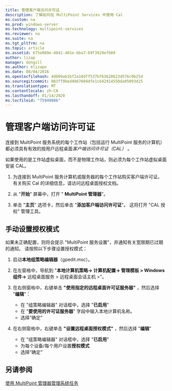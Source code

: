```yaml
---
title: 管理客户端访问许可证
description: 了解如何在 MultiPoint Services 中使用 Cal
ms.custom: na
ms.prod: windows-server
ms.technology: multipoint-services
ms.reviewer: na
ms.suite: na
ms.tgt_pltfrm: na
ms.topic: article
ms.assetid: 675e089e-d841-401e-bba7-69f3929ef609
author: lizap
manager: dongill
ms.author: elizapo
ms.date: 08/04/2016
ms.openlocfilehash: 4d809ab1bf2a18dff537bf63620623d576c0b25d
ms.sourcegitcommit: 083ff9bed4867604dfe1cb42914550da05093d25
ms.translationtype: MT
ms.contentlocale: zh-CN
ms.lasthandoff: 01/14/2020
ms.locfileid: "75949886"
---
```

# <a name="manage-client-access-licenses"></a>管理客户端访问许可证
连接到 MultiPoint 服务系统的每个工作站（包括运行 MultiPoint 服务的计算机）都必须具有有效的按用户远程桌面*客户端访问许可证（CAL）* 。

如果使用的是工作站虚拟桌面，而不是物理工作站，则必须为每个工作站虚拟桌面安装 CAL。  
  
1.  为连接到 MultiPoint 服务计算机或服务器的每个工作站购买客户端许可证。 有关购买 Cal 的详细信息，请访问远程桌面授权文档。 

2.  从 "**开始**" 屏幕中，打开 " **MultiPoint 管理器**"。  
  
3.  单击 "**主页**" 选项卡，然后单击 "**添加客户端访问许可证**"。  这将打开 "CAL 授权" 管理工具。

## <a name="set-the-licensing-mode-manually"></a>手动设置授权模式
如果未正确配置，则将会提示 "MultiPoint 服务设置"，并通知有关宽限期已过期的通知。 请按照以下步骤设置授权模式：

1. 启动**本地组策略编辑器**（gpedit.msc）。

2. 在左窗格中，导航到 "**本地计算机策略-> 计算机配置-> 管理模板 > Windows 组件->** 远程桌面服务 > 远程桌面会话主机 >"。

3. 在右侧窗格中，右键单击 **"使用指定的远程桌面许可证服务器"** ，然后选择 "**编辑**"：
   - 在 "组策略编辑器" 对话框中，选择 "**已启用**"
   - 在 "**要使用的许可证服务器**" 字段中输入本地计算机名称。
   - 选择“确定”
  
4. 在右侧窗格中，右键单击 **"设置远程桌面授权模式"** ，然后选择 "**编辑**"
   - 在 "组策略编辑器" 对话框中，选择 "**已启用**"
   - 为每个设备/每个用户设置**授权模式**
   - 选择“确定” 

  
## <a name="see-also"></a>另请参阅  
[使用 MultiPoint 管理器管理系统任务](Manage-System-Tasks-Using-MultiPoint-Manager.md)
